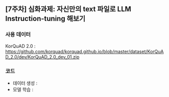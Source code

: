 ## [7주차] 심화과제: 자신만의 text 파일로 LLM Instruction-tuning 해보기

### 사용 데이터
KorQuAD 2.0 : https://github.com/korquad/korquad.github.io/blob/master/dataset/KorQuAD_2.0/dev/KorQuAD_2.0_dev_01.zip

### 코드
* 데이터 생성 :
* 모델 학습 : 
